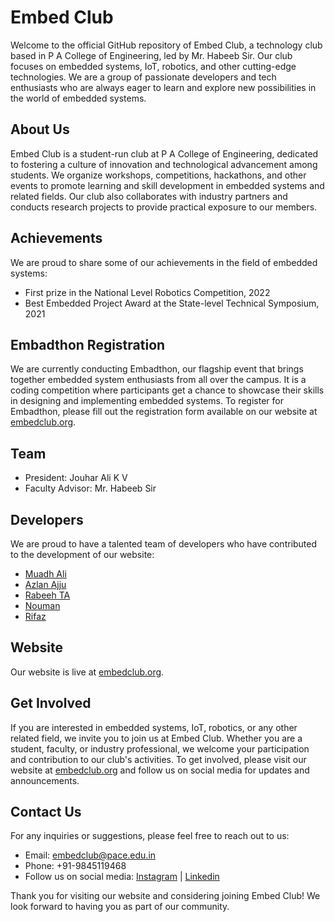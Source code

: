 # Embed Club

Welcome to the official GitHub repository of Embed Club, a technology club based in P A College of Engineering, led by Mr. Habeeb Sir. Our club focuses on embedded systems, IoT, robotics, and other cutting-edge technologies. We are a group of passionate developers and tech enthusiasts who are always eager to learn and explore new possibilities in the world of embedded systems.

## About Us

Embed Club is a student-run club at P A College of Engineering, dedicated to fostering a culture of innovation and technological advancement among students. We organize workshops, competitions, hackathons, and other events to promote learning and skill development in embedded systems and related fields. Our club also collaborates with industry partners and conducts research projects to provide practical exposure to our members.

## Achievements

We are proud to share some of our achievements in the field of embedded systems:

- First prize in the National Level Robotics Competition, 2022
- Best Embedded Project Award at the State-level Technical Symposium, 2021

## Embadthon Registration

We are currently conducting Embadthon, our flagship event that brings together embedded system enthusiasts from all over the campus. It is a coding competition where participants get a chance to showcase their skills in designing and implementing embedded systems. To register for Embadthon, please fill out the registration form available on our website at [embedclub.org](https://www.embedclub.org).

## Team

- President: Jouhar Ali K V
- Faculty Advisor: Mr. Habeeb Sir

## Developers

We are proud to have a talented team of developers who have contributed to the development of our website:

- [Muadh Ali](https://github.com/muadhali)
- [Azlan Ajju](https://github.com/azlanajju)
- [Rabeeh TA](https://github.com/rabeeh-ta)
- [Nouman](https://github.com/nou-man)
- [Rifaz](https://github.com/rifaz124)

## Website

Our website is live at [embedclub.org](https://www.embedclub.org). 

## Get Involved

If you are interested in embedded systems, IoT, robotics, or any other related field, we invite you to join us at Embed Club. Whether you are a student, faculty, or industry professional, we welcome your participation and contribution to our club's activities. To get involved, please visit our website at [embedclub.org](https://www.embedclub.org) and follow us on social media for updates and announcements.

## Contact Us

For any inquiries or suggestions, please feel free to reach out to us:

- Email: [embedclub@pace.edu.in](mailto:embedclub@pace.edu.in)
- Phone: +91-9845119468
- Follow us on social media: [Instagram](https://www.instagram.com/embedclub) | [Linkedin](https://www.linkedin.com/embedclub)

Thank you for visiting our website and considering joining Embed Club! We look forward to having you as part of our community.
